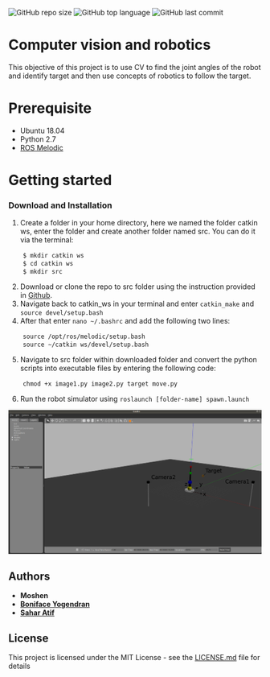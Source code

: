 ![GitHub repo size](https://img.shields.io/github/repo-size/Boniface316/a200_y915)
![GitHub top language](https://img.shields.io/github/languages/top/Boniface316/a200_y915)
![GitHub last commit](https://img.shields.io/github/last-commit/Boniface316/a200_y915)


# Computer vision and robotics

This objective of this project is to use CV to find the joint angles of the robot and identify target and then use concepts of robotics to follow the target.

# Prerequisite

* Ubuntu 18.04
* Python 2.7
* [ROS Melodic](http://wiki.ros.org/melodic/Installation/Ubuntu)

# Getting started

### Download and Installation
1.  Create a folder in your home directory, here we named the folder catkin ws, enter the folder and create another folder named src. You can do it via the terminal:
```
    $ mkdir catkin ws
    $ cd catkin ws
    $ mkdir src
```
2. Download or clone the repo to src folder using the instruction provided in [Github](https://docs.github.com/en/free-pro-team@latest/github/creating-cloning-and-archiving-repositories/cloning-a-repository).
3. Navigate back to catkin_ws in your terminal and enter ```catkin_make``` and ```source devel/setup.bash```
4. After that enter ```nano ~/.bashrc``` and add the following two lines:
```
    source /opt/ros/melodic/setup.bash
    source ∼/catkin ws/devel/setup.bash
```
5. Navigate to src folder within downloaded folder and convert the python scripts into executable files by entering the following code:
```
    chmod +x image1.py image2.py target move.py
```
6. Run the robot simulator using ```roslaunch [folder-name] spawn.launch```

![Robot simulator](https://github.com/Boniface316/a200_y915/blob/master/images/robot_orientation.png?raw=true)



## Authors
* **Moshen**
* **[Boniface Yogendran](https://github.com/Boniface316)**
* **[Sahar Atif](https://github.com/saharatif)**

## License

This project is licensed under the MIT License - see the [LICENSE.md](LICENSE.md) file for details
